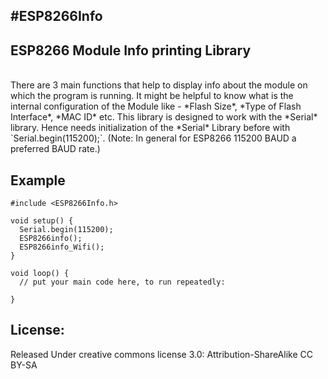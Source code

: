 #ESP8266Info
-------------

## ESP8266 Module Info printing Library

<br />
There are 3 main functions that help to display info about the module on which the program is running.
It might be helpful to know what is the internal configuration of the Module like - *Flash Size*,
*Type of Flash Interface*, *MAC ID* etc.
This library is designed to work with the *Serial* library. Hence needs initialization of the *Serial* Library before with `Serial.begin(115200);`. (Note: In general for ESP8266 115200 BAUD a preferred BAUD rate.)


## Example

```arduino
#include <ESP8266Info.h>

void setup() {
  Serial.begin(115200);
  ESP8266info();  
  ESP8266info_Wifi();
}

void loop() {
  // put your main code here, to run repeatedly:

}
```

## License:
Released Under creative commons license 3.0: Attribution-ShareAlike CC BY-SA
